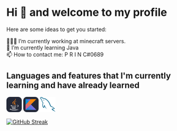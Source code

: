 # Hi 👋 and welcome to my profile 

Here are some ideas to get you started:

👨🏻‍💻 I’m currently working at minecraft servers.
<br/>
🌱 I’m currently learning Java
<br/>
📫 How to contact me: P R I N C#0689
<br/>

## Languages and features that I'm currently learning and have already learned
<p align="left">
  <img src="https://raw.githubusercontent.com/tandpfun/skill-icons/main/icons/Java-Dark.svg" alt="java" width="40" height="40" />
  <img src="https://raw.githubusercontent.com/tandpfun/skill-icons/main/icons/Kotlin-Dark.svg" width="40" height="40" />
  <img src="https://raw.githubusercontent.com/devicons/devicon/master/icons/mysql/mysql-original.svg" width="40" height="40" />
</p>

[![GitHub Streak](http://github-readme-streak-stats.herokuapp.com?user=devPrinc&theme=dark)](https://git.io/streak-stats)

